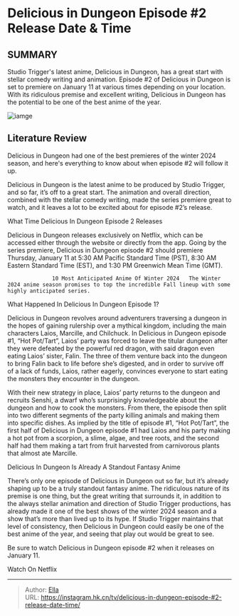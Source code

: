 # Delicious in Dungeon Episode #2 Release Date &amp; Time


## SUMMARY 



  Studio Trigger&#39;s latest anime, Delicious in Dungeon, has a great start with stellar comedy writing and animation.   Episode #2 of Delicious in Dungeon is set to premiere on January 11 at various times depending on your location.   With its ridiculous premise and excellent writing, Delicious in Dungeon has the potential to be one of the best anime of the year.  

![iamge](https://static1.srcdn.com/wordpress/wp-content/uploads/2024/01/delicious-in-dungeon-episode-1-senshi.jpg)

## Literature Review
Delicious in Dungeon had one of the best premieres of the winter 2024 season, and here&#39;s everything to know about when episode #2 will follow it up.




Delicious in Dungeon is the latest anime to be produced by Studio Trigger, and so far, it’s off to a great start. The animation and overall direction, combined with the stellar comedy writing, made the series premiere great to watch, and it leaves a lot to be excited about for episode #2’s release.





 What Time Delicious In Dungeon Episode 2 Releases 
          

Delicious in Dungeon releases exclusively on Netflix, which can be accessed either through the website or directly from the app. Going by the series premiere, Delicious in Dungeon episode #2 should premiere Thursday, January 11 at 5:30 AM Pacific Standard Time (PST), 8:30 AM Eastern Standard Time (EST), and 1:30 PM Greenwich Mean Time (GMT).

                  10 Most Anticipated Anime Of Winter 2024   The Winter 2024 anime season promises to top the incredible Fall lineup with some highly anticipated series.    



 What Happened In Delicious In Dungeon Episode 1? 
          




Delicious in Dungeon revolves around adventurers traversing a dungeon in the hopes of gaining rulership over a mythical kingdom, including the main characters Laios, Marcille, and Chilchuck. In Delicious in Dungeon episode #1, “Hot Pot/Tart”, Laios’ party was forced to leave the titular dungeon after they were defeated by the powerful red dragon, with said dragon even eating Laios’ sister, Falin. The three of them venture back into the dungeon to bring Falin back to life before she’s digested, and in order to survive off of a lack of funds, Laios, rather eagerly, convinces everyone to start eating the monsters they encounter in the dungeon.

With their new strategy in place, Laios’ party returns to the dungeon and recruits Senshi, a dwarf who’s surprisingly knowledgeable about the dungeon and how to cook the monsters. From there, the episode then split into two different segments of the party killing animals and making them into specific dishes. As implied by the title of episode #1, “Hot Pot/Tart”, the first half of Delicious in Dungeon episode #1 had Laios and his party making a hot pot from a scorpion, a slime, algae, and tree roots, and the second half had them making a tart from fruit harvested from carnivorous plants that almost ate Marcille.






 Delicious In Dungeon Is Already A Standout Fantasy Anime 
          

There’s only one episode of Delicious in Dungeon out so far, but it’s already shaping up to be a truly standout fantasy anime. The ridiculous nature of its premise is one thing, but the great writing that surrounds it, in addition to the always stellar animation and direction of Studio Trigger productions, has already made it one of the best shows of the winter 2024 season and a show that’s more than lived up to its hype. If Studio Trigger maintains that level of consistency, then Delicious in Dungeon could easily be one of the best anime of the year, and seeing that play out would be great to see.

Be sure to watch Delicious in Dungeon episode #2 when it releases on January 11.

Watch On Netflix



---

> Author: [Ella](https://instagram.hk.cn/)  
> URL: https://instagram.hk.cn/tv/delicious-in-dungeon-episode-#2-release-date-time/  

